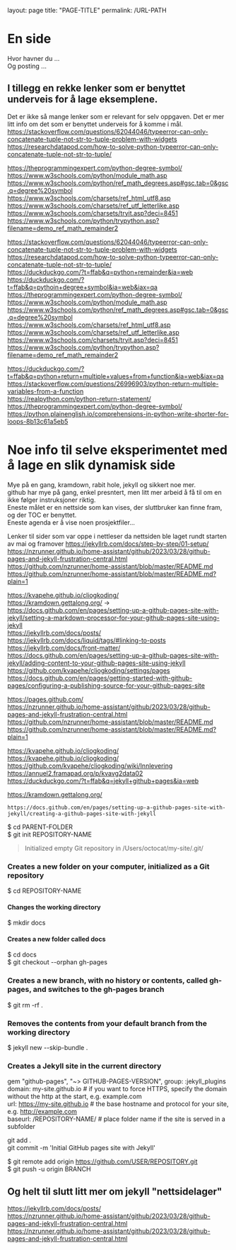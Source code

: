 layout: page
title: "PAGE-TITLE"
permalink: /URL-PATH

# En side
Hvor havner du ...  
Og posting ...  

## I tillegg en rekke lenker som er benyttet underveis for å lage eksemplene.
Det er ikke så mange lenker som er relevant for selv oppgaven. Det er mer litt info om det som er benyttet underveis for å komme i mål.
https://stackoverflow.com/questions/62044046/typeerror-can-only-concatenate-tuple-not-str-to-tuple-problem-with-widgets  
https://researchdatapod.com/how-to-solve-python-typeerror-can-only-concatenate-tuple-not-str-to-tuple/  

https://theprogrammingexpert.com/python-degree-symbol/  
https://www.w3schools.com/python/module_math.asp  
https://www.w3schools.com/python/ref_math_degrees.asp#gsc.tab=0&gsc.q=degree%20symbol  
https://www.w3schools.com/charsets/ref_html_utf8.asp  
https://www.w3schools.com/charsets/ref_utf_letterlike.asp  
https://www.w3schools.com/charsets/tryit.asp?deci=8451  
https://www.w3schools.com/python/trypython.asp?filename=demo_ref_math_remainder2  



https://stackoverflow.com/questions/62044046/typeerror-can-only-concatenate-tuple-not-str-to-tuple-problem-with-widgets  
https://researchdatapod.com/how-to-solve-python-typeerror-can-only-concatenate-tuple-not-str-to-tuple/  
https://duckduckgo.com/?t=ffab&q=python+remainder&ia=web  
https://duckduckgo.com/?t=ffab&q=pythoin+degree+symbol&ia=web&iax=qa  
https://theprogrammingexpert.com/python-degree-symbol/  
https://www.w3schools.com/python/module_math.asp  
https://www.w3schools.com/python/ref_math_degrees.asp#gsc.tab=0&gsc.q=degree%20symbol  
https://www.w3schools.com/charsets/ref_html_utf8.asp  
https://www.w3schools.com/charsets/ref_utf_letterlike.asp  
https://www.w3schools.com/charsets/tryit.asp?deci=8451  
https://www.w3schools.com/python/trypython.asp?filename=demo_ref_math_remainder2  


https://duckduckgo.com/?t=ffab&q=python+return+multiple+values+from+function&ia=web&iax=qa  
https://stackoverflow.com/questions/26996903/python-return-multiple-variables-from-a-function  
https://realpython.com/python-return-statement/  
https://theprogrammingexpert.com/python-degree-symbol/  
https://python.plainenglish.io/comprehensions-in-python-write-shorter-for-loops-8b13c61a5eb5  


# Noe info til selve eksperimentet med å lage en slik dynamisk side
  
Mye på en gang, kramdown, rabit hole, jekyll og sikkert noe mer.  
github har mye på gang, enkel presntert, men litt mer arbeid å få til om en ikke følger instruksjoner riktig.  
Eneste målet er en nettside som kan vises, der sluttbruker kan finne fram, og der TOC er benyttet.  
Eneste agenda er å vise noen prosjektfiler...  
  
Lenker til sider som var oppe i nettleser da nettsiden ble laget rundt starten av mai og framover
https://jekyllrb.com/docs/step-by-step/01-setup/  
https://nzrunner.github.io/home-assistant/github/2023/03/28/github-pages-and-jekyll-frustration-central.html  
https://github.com/nzrunner/home-assistant/blob/master/README.md  
https://github.com/nzrunner/home-assistant/blob/master/README.md?plain=1  
  
  
https://kvapehe.github.io/cliogkoding/  
https://kramdown.gettalong.org/ -> https://docs.github.com/en/pages/setting-up-a-github-pages-site-with-jekyll/setting-a-markdown-processor-for-your-github-pages-site-using-jekyll  
https://jekyllrb.com/docs/posts/  
https://jekyllrb.com/docs/liquid/tags/#linking-to-posts  
https://jekyllrb.com/docs/front-matter/  
https://docs.github.com/en/pages/setting-up-a-github-pages-site-with-jekyll/adding-content-to-your-github-pages-site-using-jekyll   
https://github.com/kvapehe/cliogkoding/settings/pages   
https://docs.github.com/en/pages/getting-started-with-github-pages/configuring-a-publishing-source-for-your-github-pages-site  
  
https://pages.github.com/  
https://nzrunner.github.io/home-assistant/github/2023/03/28/github-pages-and-jekyll-frustration-central.html  
https://github.com/nzrunner/home-assistant/blob/master/README.md  
https://github.com/nzrunner/home-assistant/blob/master/README.md?plain=1  
  
https://kvapehe.github.io/cliogkoding/  
https://kvapehe.github.io/cliogkoding/  
https://github.com/kvapehe/cliogkoding/wiki/Innlevering  
https://annuel2.framapad.org/p/kvavg2data02  
https://duckduckgo.com/?t=ffab&q=jekyll+github+pages&ia=web  
  
  
https://kramdown.gettalong.org/  
  
	  
	https://docs.github.com/en/pages/setting-up-a-github-pages-site-with-jekyll/creating-a-github-pages-site-with-jekyll  
$ cd PARENT-FOLDER  
$ git init REPOSITORY-NAME  
> Initialized empty Git repository in /Users/octocat/my-site/.git/  
### Creates a new folder on your computer, initialized as a Git repository  
$ cd REPOSITORY-NAME  
#### Changes the working directory  
$ mkdir docs  
#### Creates a new folder called docs  
$ cd docs  
$ git checkout --orphan gh-pages  
### Creates a new branch, with no history or contents, called gh-pages, and switches to the gh-pages branch  
$ git rm -rf .  
### Removes the contents from your default branch from the working directory  
$ jekyll new --skip-bundle .  
### Creates a Jekyll site in the current directory  
gem "github-pages", "~> GITHUB-PAGES-VERSION", group: :jekyll_plugins  
domain: my-site.github.io       # if you want to force HTTPS, specify the domain without the http at the start, e.g. example.com  
url: https://my-site.github.io  # the base hostname and protocol for your site, e.g. http://example.com  
baseurl: /REPOSITORY-NAME/      # place folder name if the site is served in a subfolder  
  
git add .  
git commit -m 'Initial GitHub pages site with Jekyll'  
  
$ git remote add origin https://github.com/USER/REPOSITORY.git  
$ git push -u origin BRANCH  

## Og helt til slutt litt mer om jekyll "nettsidelager"
https://jekyllrb.com/docs/posts/  
https://nzrunner.github.io/home-assistant/github/2023/03/28/github-pages-and-jekyll-frustration-central.html  
https://nzrunner.github.io/home-assistant/github/2023/03/28/github-pages-and-jekyll-frustration-central.html
